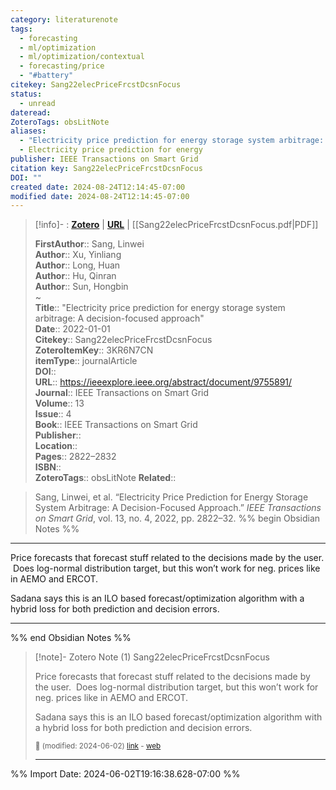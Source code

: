 ```yaml
---
category: literaturenote
tags:
  - forecasting
  - ml/optimization
  - ml/optimization/contextual
  - forecasting/price
  - "#battery"
citekey: Sang22elecPriceFrcstDcsnFocus
status:
  - unread
dateread: 
ZoteroTags: obsLitNote
aliases:
  - "Electricity price prediction for energy storage system arbitrage: A decision-focused approach"
  - Electricity price prediction for energy
publisher: IEEE Transactions on Smart Grid
citation key: Sang22elecPriceFrcstDcsnFocus
DOI: ""
created date: 2024-08-24T12:14:45-07:00
modified date: 2024-08-24T12:14:45-07:00
---
```


> [!info]- : [**Zotero**](zotero://select/library/items/3KR6N7CN)   | [**URL**](https://ieeexplore.ieee.org/abstract/document/9755891/) | [[Sang22elecPriceFrcstDcsnFocus.pdf|PDF]]
>
> 
> 
> **FirstAuthor**:: Sang, Linwei  
> **Author**:: Xu, Yinliang  
> **Author**:: Long, Huan  
> **Author**:: Hu, Qinran  
> **Author**:: Sun, Hongbin  
~    
> **Title**:: "Electricity price prediction for energy storage system arbitrage: A decision-focused approach"  
> **Date**:: 2022-01-01  
> **Citekey**:: Sang22elecPriceFrcstDcsnFocus  
> **ZoteroItemKey**:: 3KR6N7CN  
> **itemType**:: journalArticle  
> **DOI**::   
> **URL**:: https://ieeexplore.ieee.org/abstract/document/9755891/  
> **Journal**:: IEEE Transactions on Smart Grid  
> **Volume**:: 13  
> **Issue**:: 4  
> **Book**:: IEEE Transactions on Smart Grid  
> **Publisher**::   
> **Location**::    
> **Pages**:: 2822–2832  
> **ISBN**::   
> **ZoteroTags**:: obsLitNote
> **Related**:: 

> Sang, Linwei, et al. “Electricity Price Prediction for Energy Storage System Arbitrage: A Decision-Focused Approach.” _IEEE Transactions on Smart Grid_, vol. 13, no. 4, 2022, pp. 2822–32.
%% begin Obsidian Notes %%
___

Price forecasts that forecast stuff related to the decisions made by the user.  Does log-normal distribution target, but this won’t work for neg. prices like in AEMO and ERCOT.

Sadana says this is an ILO based forecast/optimization algorithm with a hybrid loss for both prediction and decision errors.
___
%% end Obsidian Notes %%

> [!note]- Zotero Note (1)
> Sang22elecPriceFrcstDcsnFocus
> 
> Price forecasts that forecast stuff related to the decisions made by the user.  Does log-normal distribution target, but this won’t work for neg. prices like in AEMO and ERCOT.
> 
> Sadana says this is an ILO based forecast/optimization algorithm with a hybrid loss for both prediction and decision errors.
> 
> <small>📝️ (modified: 2024-06-02) [link](zotero://select/library/items/4LVL22I2) - [web](http://zotero.org/users/60638/items/4LVL22I2)</small>
>  
> ---




%% Import Date: 2024-06-02T19:16:38.628-07:00 %%
